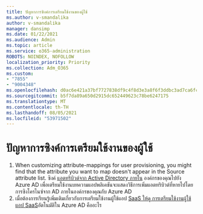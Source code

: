 ```yaml
---
title: ปัญหาการซิงค์การเตรียมใช้งานของผู้ใช้
ms.author: v-smandalika
author: v-smandalika
manager: dansimp
ms.date: 01/22/2021
ms.audience: Admin
ms.topic: article
ms.service: o365-administration
ROBOTS: NOINDEX, NOFOLLOW
localization_priority: Priority
ms.collection: Adm_O365
ms.custom:
- "7855"
- "9004348"
ms.openlocfilehash: d0ac6e421a37bf7727838df9c4f8d3e3a8f6f3ddbc3ad7ca6fc5565854fb9a7d
ms.sourcegitcommit: b5f7da89a650d2915dc652449623c78be6247175
ms.translationtype: MT
ms.contentlocale: th-TH
ms.lasthandoff: 08/05/2021
ms.locfileid: "53971502"
---
```

# <a name="user-provisioning-sync-issues"></a>ปัญหาการซิงค์การเตรียมใช้งานของผู้ใช้

1. When customizing attribute-mappings for user provisioning, you might find that the attribute you want to map doesn't appear in the Source attribute list. ซิงค์ [แอตทริบิวต์จาก Active Directory ภายใน](https://docs.microsoft.com/azure/active-directory/app-provisioning/user-provisioning-sync-attributes-for-mapping) องค์กรของคุณไปยัง Azure AD เพื่อเตรียมใช้งานบทความแอปพลิเคชันจะแสดงวิธีการเพิ่มแอตทริบิวต์ที่หายไปโดยการซิงโครไนซ์จาก AD ภายในองค์กรของคุณกับ Azure AD
2. เมื่อต้องการเรียนรู้เพิ่มเติมเกี่ยวกับการเตรียมใช้งานผู้ใช้แอป [SaaS ให้ดู การเตรียมใช้งานผู้ใช้แอป SaaS](https://docs.microsoft.com/azure/active-directory/app-provisioning/user-provisioning)อัตโนมัติใน Azure AD คืออะไร